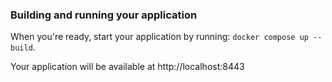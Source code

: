 ### Building and running your application

When you're ready, start your application by running:
`docker compose up --build`.

Your application will be available at http://localhost:8443

[//]: # (### Deploying your application to the cloud)

[//]: # ()
[//]: # (First, build your image, e.g.: `docker build -t myapp .`.)

[//]: # (If your cloud uses a different CPU architecture than your development)

[//]: # (machine &#40;e.g., you are on a Mac M1 and your cloud provider is amd64&#41;,)

[//]: # (you'll want to build the image for that platform, e.g.:)

[//]: # (`docker build --platform=linux/amd64 -t myapp .`.)

[//]: # ()
[//]: # (Then, push it to your registry, e.g. `docker push myregistry.com/myapp`.)

[//]: # ()
[//]: # (Consult Docker's [getting started]&#40;https://docs.docker.com/go/get-started-sharing/&#41;)

[//]: # (docs for more detail on building and pushing.)